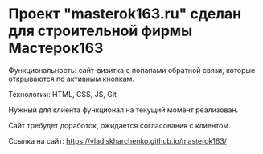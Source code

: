 # Проект "masterok163.ru" сделан для строительной фирмы Мастерок163

Функциональность: сайт-визитка с попапами обратной связи, которые открываются по активным
кнопкам.

Технологии: HTML, CSS, JS, Git

Нужный для клиента функционал на текущий момент реализован.

Сайт требудет доработок, ожидается согласования с клиентом. 

Ссылка на сайт: https://vladiskharchenko.github.io/masterok163/
